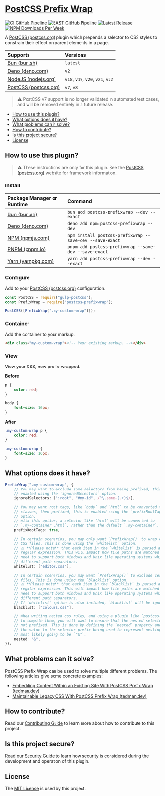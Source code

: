 # [PostCSS Prefix Wrap](https://github.com/dbtedman/postcss-prefixwrap)

[![CI GitHub Pipeline](https://img.shields.io/github/actions/workflow/status/dbtedman/postcss-prefixwrap/ci.yml?branch=main&style=for-the-badge&logo=github&label=ci)](https://github.com/dbtedman/postcss-prefixwrap/actions/workflows/ci.yml?query=branch%3Amain)
[![SAST GitHub Pipeline](https://img.shields.io/github/actions/workflow/status/dbtedman/postcss-prefixwrap/sast.yml?branch=main&style=for-the-badge&logo=github&label=sast)](https://github.com/dbtedman/postcss-prefixwrap/actions/workflows/sast.yml)
[![Latest Release](https://img.shields.io/github/v/release/dbtedman/postcss-prefixwrap?style=for-the-badge&logo=github&color=43cc11)](https://github.com/dbtedman/postcss-prefixwrap/releases)
[![NPM Downloads Per Week](https://img.shields.io/npm/dw/postcss-prefixwrap?color=blue&logo=npm&style=for-the-badge)](https://www.npmjs.com/package/postcss-prefixwrap)

A [PostCSS (postcss.org)](https://postcss.org) plugin which prepends a selector to CSS styles to constrain their effect on parent
elements in a page.

| Supports                                     | Versions                          |
| :------------------------------------------- | :-------------------------------- |
| [Bun (bun.sh)](https://bun.sh)               | `latest`                          |
| [Deno (deno.com)](https://deno.com)          | `v2`                              |
| [NodeJS (nodejs.org)](https://nodejs.org)    | `v18`, `v19`, `v20`, `v21`, `v22` |
| [PostCSS (postcss.org)](https://postcss.org) | `v7`, `v8`                        |

> ⚠️ PostCSS v7 support is no longer validated in automated test cases, and will be removed entirely in a future release.

- [How to use this plugin?](#how-to-use-this-plugin)
- [What options does it have?](#what-options-does-it-have)
- [What problems can it solve?](#what-problems-can-it-solve)
- [How to contribute?](#how-to-contribute)
- [Is this project secure?](#is-this-project-secure)
- [License](#license)

## How to use this plugin?

> ⚠️ These instructions are only for this plugin. See the [PostCSS (postcss.org)](https://postcss.org) website for framework information.

### Install

| Package Manager or Runtime                                              | Command                                                  |
| :---------------------------------------------------------------------- | :------------------------------------------------------- |
| [Bun (bun.sh)](https://bun.sh)                                          | `bun add postcss-prefixwrap --dev --exact`               |
| [Deno (deno.com)](https://deno.com)                                     | `deno add npm:postcss-prefixwrap --dev`                  |
| [NPM (npmjs.com)](https://www.npmjs.com/package/postcss-prefixwrap)     | `npm install postcss-prefixwrap --save-dev --save-exact` |
| [PNPM (pnpm.io)](https://pnpm.io)                                       | `pnpm add postcss-prefixwrap --save-dev --save-exact`    |
| [Yarn (yarnpkg.com)](https://yarnpkg.com/en/package/postcss-prefixwrap) | `yarn add postcss-prefixwrap --dev --exact`              |

### Configure

Add to your [PostCSS (postcss.org)](https://postcss.org) configuration.

```javascript
const PostCSS = require("gulp-postcss");
const PrefixWrap = require("postcss-prefixwrap");

PostCSS([PrefixWrap(".my-custom-wrap")]);
```

### Container

Add the container to your markup.

```html
<div class="my-custom-wrap"><!-- Your existing markup. --></div>
```

### View

View your CSS, now prefix-wrapped.

**Before**

```css
p {
    color: red;
}

body {
    font-size: 16px;
}
```

**After**

```css
.my-custom-wrap p {
    color: red;
}

.my-custom-wrap {
    font-size: 16px;
}
```

## What options does it have?

```typescript
PrefixWrap(".my-custom-wrap", {
    // You may want to exclude some selectors from being prefixed, this is
    // enabled using the `ignoredSelectors` option.
    ignoredSelectors: [":root", "#my-id", /^\.some-(.+)$/],

    // You may want root tags, like `body` and `html` to be converted to
    // classes, then prefixed, this is enabled using the `prefixRootTags`
    // option.
    // With this option, a selector like `html` will be converted to
    // `.my-container .html`, rather than the default `.my-container`.
    prefixRootTags: true,

    // In certain scenarios, you may only want `PrefixWrap()` to wrap certain
    // CSS files. This is done using the `whitelist` option.
    // ⚠️ **Please note** that each item in the `whitelist` is parsed as a
    // regular expression. This will impact how file paths are matched when you
    // need to support both Windows and Unix like operating systems which use
    // different path separators.
    whitelist: ["editor.css"],

    // In certain scenarios, you may want `PrefixWrap()` to exclude certain CSS
    // files. This is done using the `blacklist` option.
    // ⚠️ **Please note** that each item in the `blacklist` is parsed as a
    // regular expression. This will impact how file paths are matched when you
    // need to support both Windows and Unix like operating systems which use
    // different path separators.
    // If `whitelist` option is also included, `blacklist` will be ignored.
    blacklist: ["colours.css"],

    // When writing nested css rules, and using a plugin like `postcss-nested`
    // to compile them, you will want to ensure that the nested selectors are
    // not prefixed. This is done by defining the `nested` property and setting
    // the value to the selector prefix being used to represent nesting, this is
    // most likely going to be `"&"`.
    nested: "&",
});
```

## What problems can it solve?

PostCSS Prefix Wrap can be used to solve multiple different problems. The following articles give some concrete examples:

- [Embedding Content Within an Existing Site With PostCSS Prefix Wrap (tedman.dev)](https://tedman.dev/posts/embedding-content-within-an-existing-site-with-postcss-prefix-wrap/)
- [Maintainable Legacy CSS With PostCSS Prefix Wrap (tedman.dev)](https://tedman.dev/posts/maintainable-legacy-css-with-postcss-prefix-wrap/)

## How to contribute?

Read our [Contributing Guide](CONTRIBUTING.md) to learn more about how to contribute to this project.

## Is this project secure?

Read our [Security Guide](SECURITY.md) to learn how security is considered during the development and operation of this
plugin.

## License

The [MIT License](./LICENSE.md) is used by this project.

